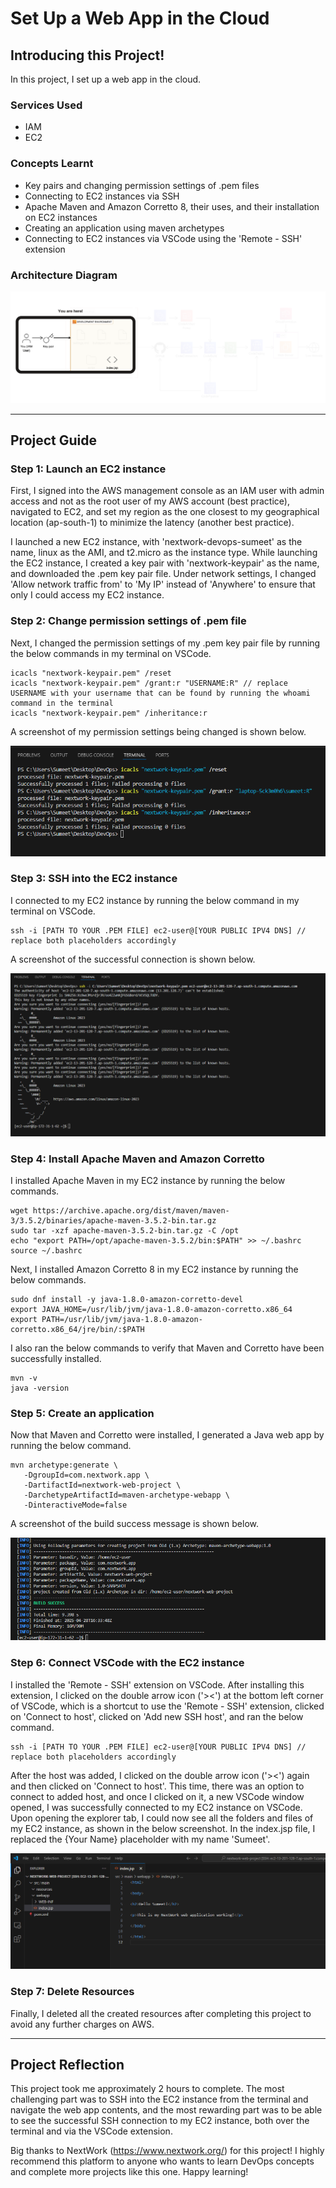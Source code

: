 # Set Up a Web App in the Cloud

## Introducing this Project!

In this project, I set up a web app in the cloud.

### Services Used

- IAM
- EC2

### Concepts Learnt

- Key pairs and changing permission settings of .pem files
- Connecting to EC2 instances via SSH
- Apache Maven and Amazon Corretto 8, their uses, and their installation on EC2 instances
- Creating an application using maven archetypes
- Connecting to EC2 instances via VSCode using the 'Remote - SSH' extension

### Architecture Diagram

![Image](https://github.com/sumeet15n/set-up-a-web-app-in-the-cloud/blob/master/Screenshots/SS0.png)

---

## Project Guide

### Step 1: Launch an EC2 instance

First, I signed into the AWS management console as an IAM user with admin access and not as the root user of my AWS account (best practice), navigated to EC2, and set my region as the one closest to my geographical location (ap-south-1) to minimize the latency (another best practice).

I launched a new EC2 instance, with 'nextwork-devops-sumeet' as the name, linux as the AMI, and t2.micro as the instance type. While launching the EC2 instance, I created a key pair with 'nextwork-keypair' as the name, and downloaded the .pem key pair file. Under network settings, I changed 'Allow network traffic from' to 'My IP' instead of 'Anywhere' to ensure that only I could access my EC2 instance.

### Step 2: Change permission settings of .pem file

Next, I changed the permission settings of my .pem key pair file by running the below commands in my terminal on VSCode.

```
icacls "nextwork-keypair.pem" /reset
icacls "nextwork-keypair.pem" /grant:r "USERNAME:R" // replace USERNAME with your username that can be found by running the whoami command in the terminal
icacls "nextwork-keypair.pem" /inheritance:r
```

A screenshot of my permission settings being changed is shown below.

![Image](https://github.com/sumeet15n/set-up-a-web-app-in-the-cloud/blob/master/Screenshots/SS1.png)

### Step 3: SSH into the EC2 instance

I connected to my EC2 instance by running the below command in my terminal on VSCode.

```
ssh -i [PATH TO YOUR .PEM FILE] ec2-user@[YOUR PUBLIC IPV4 DNS] // replace both placeholders accordingly
```

A screenshot of the successful connection is shown below.

![Image](https://github.com/sumeet15n/set-up-a-web-app-in-the-cloud/blob/master/Screenshots/SS2.png)

### Step 4: Install Apache Maven and Amazon Corretto

I installed Apache Maven in my EC2 instance by running the below commands.

```
wget https://archive.apache.org/dist/maven/maven-3/3.5.2/binaries/apache-maven-3.5.2-bin.tar.gz
sudo tar -xzf apache-maven-3.5.2-bin.tar.gz -C /opt
echo "export PATH=/opt/apache-maven-3.5.2/bin:$PATH" >> ~/.bashrc
source ~/.bashrc
```

Next, I installed Amazon Corretto 8 in my EC2 instance by running the below commands.

```
sudo dnf install -y java-1.8.0-amazon-corretto-devel
export JAVA_HOME=/usr/lib/jvm/java-1.8.0-amazon-corretto.x86_64
export PATH=/usr/lib/jvm/java-1.8.0-amazon-corretto.x86_64/jre/bin/:$PATH
```

I also ran the below commands to verify that Maven and Corretto have been successfully installed.

```
mvn -v
java -version
```

### Step 5: Create an application

Now that Maven and Corretto were installed, I generated a Java web app by running the below command.

```
mvn archetype:generate \
   -DgroupId=com.nextwork.app \
   -DartifactId=nextwork-web-project \
   -DarchetypeArtifactId=maven-archetype-webapp \
   -DinteractiveMode=false
```

A screenshot of the build success message is shown below.

![Image](https://github.com/sumeet15n/set-up-a-web-app-in-the-cloud/blob/master/Screenshots/SS3.png)

### Step 6: Connect VSCode with the EC2 instance

I installed the 'Remote - SSH' extension on VSCode. After installing this extension, I clicked on the double arrow icon ('><') at the bottom left corner of VSCode, which is a shortcut to use the 'Remote - SSH' extension, clicked on 'Connect to host', clicked on 'Add new SSH host', and ran the below command.

```
ssh -i [PATH TO YOUR .PEM FILE] ec2-user@[YOUR PUBLIC IPV4 DNS] // replace both placeholders accordingly
```

After the host was added, I clicked on the double arrow icon ('><') again and then clicked on 'Connect to host'. This time, there was an option to connect to added host, and once I clicked on it, a new VSCode window opened, I was successfully connected to my EC2 instance on VSCode. Upon opening the explorer tab, I could now see all the folders and files of my EC2 instance, as shown in the below screenshot. In the index.jsp file, I replaced the {Your Name} placeholder with my name 'Sumeet'.

![Image](https://github.com/sumeet15n/set-up-a-web-app-in-the-cloud/blob/master/Screenshots/SS4.png)

### Step 7: Delete Resources

Finally, I deleted all the created resources after completing this project to avoid any further charges on AWS.

---

## Project Reflection

This project took me approximately 2 hours to complete. The most challenging part was to SSH into the EC2 instance from the terminal and navigate the web app contents, and the most rewarding part was to be able to see the successful SSH connection to my EC2 instance, both over the terminal and via the VSCode extension.

Big thanks to NextWork (https://www.nextwork.org/) for this project! I highly recommend this platform to anyone who wants to learn DevOps concepts and complete more projects like this one. Happy learning!